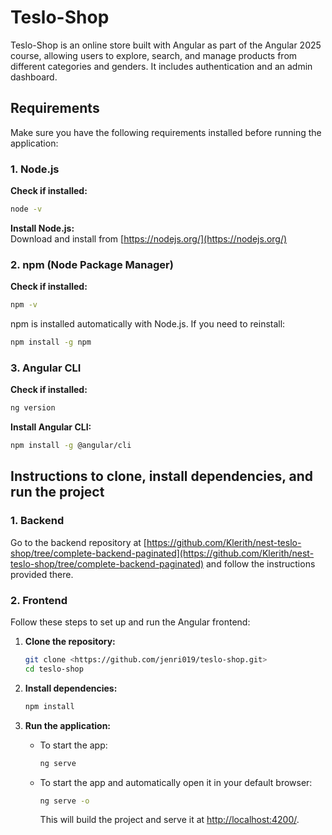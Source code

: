 # Teslo-Shop

Teslo-Shop is an online store built with Angular as part of the Angular 2025 course, allowing users to explore, search, and manage products from different categories and genders. It includes authentication and an admin dashboard.

## Requirements

Make sure you have the following requirements installed before running the application:

### 1. Node.js

**Check if installed:**
```sh
node -v
```
**Install Node.js:**  
Download and install from [https://nodejs.org/](https://nodejs.org/)

### 2. npm (Node Package Manager)

**Check if installed:**
```sh
npm -v
```
npm is installed automatically with Node.js. If you need to reinstall:
```sh
npm install -g npm
```

### 3. Angular CLI

**Check if installed:**
```sh
ng version
```
**Install Angular CLI:**
```sh
npm install -g @angular/cli
```

## Instructions to clone, install dependencies, and run the project

### 1. Backend

Go to the backend repository at [https://github.com/Klerith/nest-teslo-shop/tree/complete-backend-paginated](https://github.com/Klerith/nest-teslo-shop/tree/complete-backend-paginated) and follow the instructions provided there.

### 2. Frontend

Follow these steps to set up and run the Angular frontend:

1. **Clone the repository:**
   ```sh
   git clone <https://github.com/jenri019/teslo-shop.git>
   cd teslo-shop
   ```

2. **Install dependencies:**
   ```sh
   npm install
   ```

3. **Run the application:**

   - To start the app:
     ```sh
     ng serve
     ```

   - To start the app and automatically open it in your default browser:
     ```sh
     ng serve -o
     ```

     This will build the project and serve it at [http://localhost:4200/](http://localhost:4200/).

